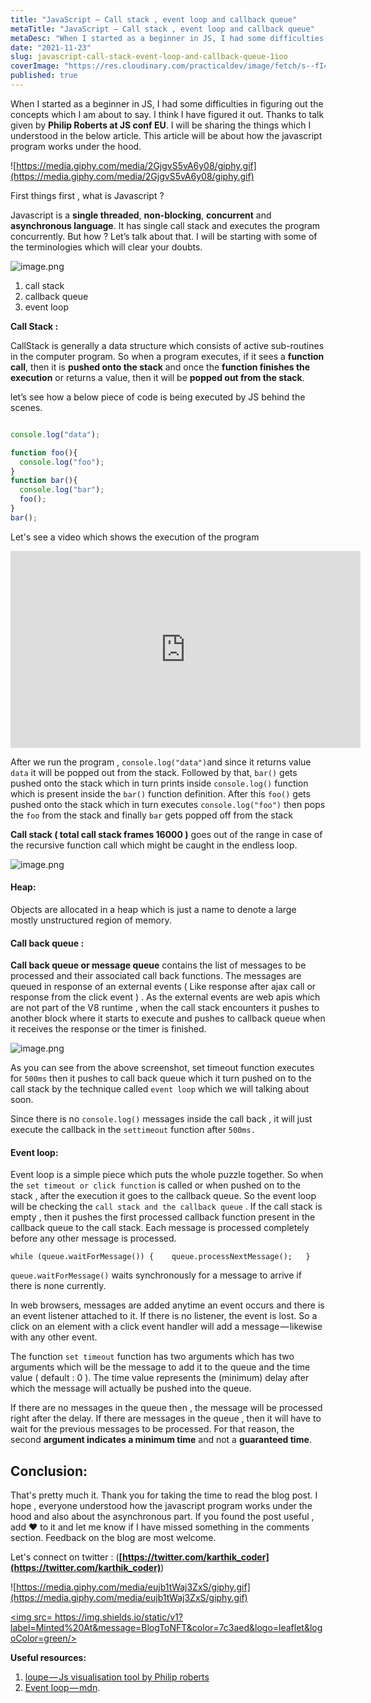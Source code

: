 ```yaml
---
title: "JavaScript — Call stack , event loop and callback queue"
metaTitle: "JavaScript — Call stack , event loop and callback queue"
metaDesc: "When I started as a beginner in JS, I had some difficulties in figuring out the concepts which I am..."
date: "2021-11-23"
slug: javascript-call-stack-event-loop-and-callback-queue-1ioo
coverImage: "https://res.cloudinary.com/practicaldev/image/fetch/s--fI4Z5qix--/c_imagga_scale,f_auto,fl_progressive,h_420,q_auto,w_1000/https://dev-to-uploads.s3.amazonaws.com/uploads/articles/1otekafigddpekbbd83h.jpg"
published: true
---
```


When I started as a beginner in JS, I had some difficulties in figuring out the concepts which I am about to say. I think I have figured it out. Thanks to talk given by **Philip Roberts at JS conf EU**. I will be sharing the things which I understood in the below article. This article will be about how the javascript program works under the hood.

![https://media.giphy.com/media/2GjgvS5vA6y08/giphy.gif](https://media.giphy.com/media/2GjgvS5vA6y08/giphy.gif)

First things first , what is Javascript ?

Javascript is a **single threaded**, **non-blocking**, **concurrent** and **asynchronous language**. It has single call stack and executes the program concurrently. But how ? Let’s talk about that. I will be starting with some of the terminologies which will clear your doubts.


![image.png](https://cdn.hashnode.com/res/hashnode/image/upload/v1637630893034/Tu5FTDf3Q.png)


1.  call stack
2.  callback queue
3.  event loop

**Call Stack :**

CallStack is generally a data structure which consists of active sub-routines in the computer program. So when a program executes, if it sees a **function call**, then it is **pushed onto the stack** and once the **function finishes the execution** or returns a value, then it will be **popped out from the stack**.

let’s see how a below piece of code is being executed by JS behind the scenes.

```javascript

console.log("data");

function foo(){
  console.log("foo");
}
function bar(){
  console.log("bar");
  foo();
}
bar();

```

Let's see a video which shows the execution of the program

<iframe width="560" height="315" src="https://www.youtube.com/embed/C_TMnIvABos" title="YouTube video player" frameborder="0" allow="accelerometer; autoplay; clipboard-write; encrypted-media; gyroscope; picture-in-picture" allowfullscreen></iframe>

After we run the program , `console.log("data")`and since it returns value `data` it will be popped out from the stack. Followed by that, `bar()` gets pushed onto the stack which in turn prints inside `console.log()` function which is present inside the `bar()` function definition. After this `foo()` gets pushed onto the stack which in turn executes `console.log("foo")` then pops the `foo` from the stack and finally `bar` gets popped off from the stack

**Call stack ( total call stack frames 16000 )** goes out of the range in case of the recursive function call which might be caught in the endless loop.


![image.png](https://cdn.hashnode.com/res/hashnode/image/upload/v1637633082591/81rLlZfOa.png)

#### Heap:

Objects are allocated in a heap which is just a name to denote a large mostly unstructured region of memory.

#### Call back queue :

**Call back queue or message queue** contains the list of messages to be processed and their associated call back functions. The messages are queued in response of an external events ( Like response after ajax call or response from the click event ) . As the external events are web apis which are not part of the V8 runtime , when the call stack encounters it pushes to another block where it starts to execute and pushes to callback queue when it receives the response or the timer is finished.


![image.png](https://cdn.hashnode.com/res/hashnode/image/upload/v1637633101541/B1RFnlMsR.png)

As you can see from the above screenshot, set timeout function executes for `500ms` then it pushes to call back queue which it turn pushed on to the call stack by the technique called `event loop` which we will talking about soon.

Since there is no `console.log()` messages inside the call back , it will just execute the callback in the `settimeout` function after `500ms.`

#### Event loop:

Event loop is a simple piece which puts the whole puzzle together. So when the `set timeout or click function` is called or when pushed on to the stack , after the execution it goes to the callback queue. So the event loop will be checking the `call stack and the callback queue` . If the call stack is empty , then it pushes the first processed callback function present in the callback queue to the call stack. Each message is processed completely before any other message is processed.

`while (queue.waitForMessage()) {    queue.processNextMessage();   }`

`queue.waitForMessage()` waits synchronously for a message to arrive if there is none currently.

In web browsers, messages are added anytime an event occurs and there is an event listener attached to it. If there is no listener, the event is lost. So a click on an element with a click event handler will add a message — likewise with any other event.

The function `set timeout` function has two arguments which has two arguments which will be the message to add it to the queue and the time value ( default : 0 ). The time value represents the (minimum) delay after which the message will actually be pushed into the queue.

If there are no messages in the queue then , the message will be processed right after the delay. If there are messages in the queue , then it will have to wait for the previous messages to be processed. For that reason, the second **argument indicates a minimum time** and not a **guaranteed time**.



## **Conclusion:**

That's pretty much it. Thank you for taking the time to read the blog post. I hope , everyone understood how the javascript program works under the hood and also about the asynchronous part. If you found the post useful , add ❤️ to it and let me know if I have missed something in the comments section. Feedback on the blog are most welcome.


Let's connect on twitter : (**[https://twitter.com/karthik_coder](https://twitter.com/karthik_coder)**)

![https://media.giphy.com/media/eujb1tWaj3ZxS/giphy.gif](https://media.giphy.com/media/eujb1tWaj3ZxS/giphy.gif)


 <a id="HrLP9RkaHBajUK6GnQWhXY5hYkO2" href="https://blogtonft.com"><img src= https://img.shields.io/static/v1?label=Minted%20At&message=BlogToNFT&color=7c3aed&logo=leaflet&logoColor=green/></a>


**Useful resources:**

1.  [loupe — Js visualisation tool by Philip roberts](http://latentflip.com/loupe/?code=JC5vbignYnV0dG9uJywgJ2NsaWNrJywgZnVuY3Rpb24gb25DbGljaygpIHsKICAgIHNldFRpbWVvdXQoZnVuY3Rpb24gdGltZXIoKSB7CiAgICAgICAgY29uc29sZS5sb2coJ1lvdSBjbGlja2VkIHRoZSBidXR0b24hJyk7ICAgIAogICAgfSwgMjAwMCk7Cn0pOwoKY29uc29sZS5sb2coIkhpISIpOwoKc2V0VGltZW91dChmdW5jdGlvbiB0aW1lb3V0KCkgewogICAgY29uc29sZS5sb2coIkNsaWNrIHRoZSBidXR0b24hIik7Cn0sIDUwMDApOwoKY29uc29sZS5sb2coIldlbGNvbWUgdG8gbG91cGUuIik7!!!PGJ1dHRvbj5DbGljayBtZSE8L2J1dHRvbj4%3D)
2.  [Event loop — mdn](https://developer.mozilla.org/en-US/docs/Web/JavaScript/EventLoop).


